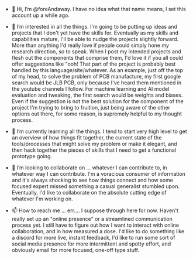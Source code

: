 - 👋 Hi, I’m @foreAndaway. I have no idea what that name means, I set this account up a while ago.


- 👀 I’m interested in all the things. I'm going to be putting up ideas and projects that I don't yet have the skills for.
Eventually as my skills and capabilities mature, I'll be able to nudge the projects slightly forward.
More than anything I'd really love if people could simply hone my research direction, so to speak.
When I post my intended projects and flesh out the components that comprise them, I'd love it if you all could offer
suggestions like "ooh! That part of the project is probably best handled by this language/site/whatever.
As an example, just off the top of my head, to solve the problem of PCB manufacture, my first google search would be JLB PCB,
only because I've heard them mentioned in the youtube channels I follow. For machine learning and AI model evaluation
and tweaking, the first search would be weights and biases.
Even if the suggestion is not the best solution for the component of the project I'm trying to bring to fruition, just being
aware of the other options out there, for some reason, is supremely helpful to my thought process.

- 🌱 I’m currently learning all the things. I tend to start very high level to get an overview of how things fit together,
the current state of the tools/processes that might solve my problem or make it elegant, and then hack together the
pieces of skills that I need to get a functional prototype going.


- 💞️ I’m looking to collaborate on ... whatever I can contribute to, in whatever way I can contribute. I'm a voracious
consumer of information and it's always shocking to see how things connect and how some focused expert missed something
a casual generalist stumbled upon. Eventually, I'd like to collaborate on the absolute cutting edge of whatever I'm
working on.


- 📫 How to reach me ... err.... I suppose through here for now. Haven't really set up an "online presence" or a streamlined
communication process yet. I still have to figure out how I want to interact with online collaboration, and in how
measured a dose. I'd like to do something like a discord for more live, instant feedback, I'd like to run some sort of
social media presence for more intermittent and spotty effort, and obviously email for more focused, one-off type stuff.

<!---
foreAndaway/foreAndaway is a ✨ special ✨ repository because its `README.md` (this file) appears on your GitHub profile.
You can click the Preview link to take a look at your changes.
--->
